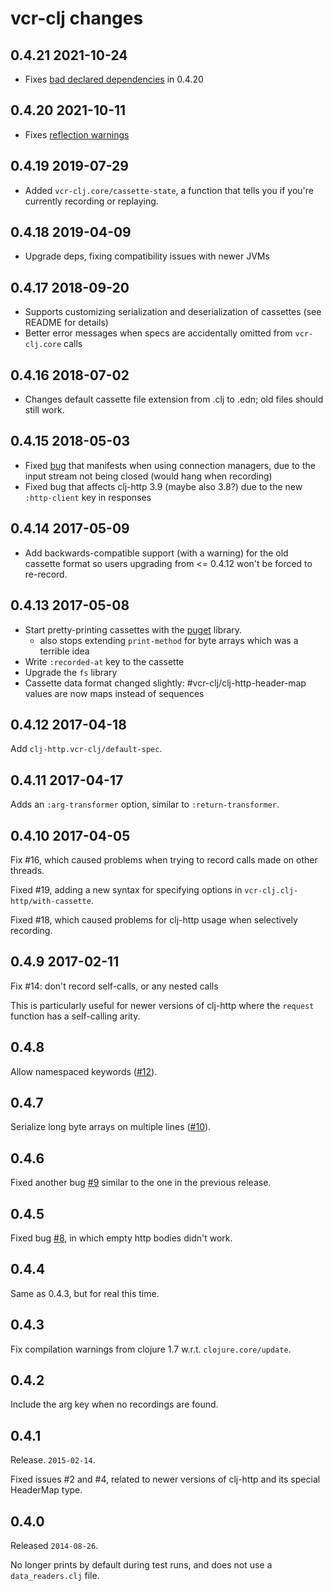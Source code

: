 # vcr-clj changes

## 0.4.21 2021-10-24

- Fixes [bad declared
  dependencies](https://github.com/gfredericks/vcr-clj/issues/29) in
  0.4.20

## 0.4.20 2021-10-11

- Fixes [reflection warnings](https://github.com/gfredericks/vcr-clj/pull/28)

## 0.4.19 2019-07-29

- Added `vcr-clj.core/cassette-state`, a function that tells you if
  you're currently recording or replaying.

## 0.4.18 2019-04-09

- Upgrade deps, fixing compatibility issues with newer JVMs

## 0.4.17 2018-09-20

- Supports customizing serialization and deserialization of cassettes
  (see README for details)
- Better error messages when specs are accidentally omitted from
  `vcr-clj.core` calls

## 0.4.16 2018-07-02

- Changes default cassette file extension from .clj to .edn; old files
  should still work.

## 0.4.15 2018-05-03

- Fixed [bug](https://github.com/gfredericks/vcr-clj/issues/25) that
  manifests when using connection managers, due to the input stream
  not being closed (would hang when recording)
- Fixed bug that affects clj-http 3.9 (maybe also 3.8?) due to the new
  `:http-client` key in responses

## 0.4.14 2017-05-09

- Add backwards-compatible support (with a warning) for the old
  cassette format so users upgrading from <= 0.4.12 won't be forced to
  re-record.

## 0.4.13 2017-05-08

- Start pretty-printing cassettes with the
  [puget](https://github.com/greglook/puget/) library.
  - also stops extending `print-method` for byte arrays
    which was a terrible idea
- Write `:recorded-at` key to the cassette
- Upgrade the `fs` library
- Cassette data format changed slightly:
  #vcr-clj/clj-http-header-map values are now maps instead
  of sequences

## 0.4.12 2017-04-18

Add `clj-http.vcr-clj/default-spec`.

## 0.4.11 2017-04-17

Adds an `:arg-transformer` option, similar to `:return-transformer`.

## 0.4.10 2017-04-05

Fix #16, which caused problems when trying to record calls made on
other threads.

Fixed #19, adding a new syntax for specifying options in
`vcr-clj.clj-http/with-cassette`.

Fixed #18, which caused problems for clj-http usage when selectively
recording.

## 0.4.9 2017-02-11

Fix #14: don't record self-calls, or any nested calls

This is particularly useful for newer versions of clj-http where the
`request` function has a self-calling arity.

## 0.4.8

Allow namespaced keywords ([#12](https://github.com/gfredericks/vcr-clj/pull/12)).

## 0.4.7

Serialize long byte arrays on multiple lines ([#10](https://github.com/gfredericks/vcr-clj/pull/10)).

## 0.4.6

Fixed another bug [#9](https://github.com/gfredericks/vcr-clj/pull/9)
similar to the one in the previous release.

## 0.4.5

Fixed bug [#8](https://github.com/gfredericks/vcr-clj/pull/8), in which empty http bodies didn't work.

## 0.4.4

Same as 0.4.3, but for real this time.

## 0.4.3

Fix compilation warnings from clojure 1.7 w.r.t. `clojure.core/update`.

## 0.4.2

Include the arg key when no recordings are found.

## 0.4.1

Release. `2015-02-14`.

Fixed issues #2 and #4, related to newer versions of clj-http and its
special HeaderMap type.

## 0.4.0

Released `2014-08-26`.

No longer prints by default during test runs, and does not use a
`data_readers.clj` file.
